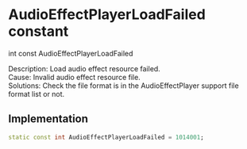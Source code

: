 


# AudioEffectPlayerLoadFailed constant







int const AudioEffectPlayerLoadFailed
  




<p>Description: Load audio effect resource failed. <br>Cause: Invalid audio effect resource file. <br> Solutions: Check the file format is in the AudioEffectPlayer support file format list or not.</p>



## Implementation

```dart
static const int AudioEffectPlayerLoadFailed = 1014001;
```







